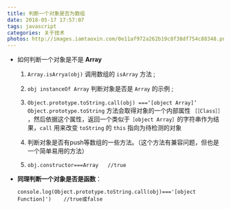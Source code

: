 ```yaml
---
title: 判断一个对象是否为数组
date: 2018-05-17 17:57:07
tags: javascript
categories: 关于技术
photos: http://images.iamtaoxin.com/0e11af972a262b19c8f38df754c88348.png
---
```


* 如何判断一个对象是不是 **Array**

	1. `Array.isArrya(obj)` 调用数组的 `isArray` 方法 ;

	2. `obj instanceOf Array` 判断对象是否是 `Array` 的示例 ;

	3. `Object.prototype.toString.call(obj) ===‘[object Array]’`
   	   `Object.prototype.toString` 方法会取得对象的一个内部属性 `［［Class］］` ，然后依据这个属性，返回一个类似于`［object Array］`的字符串作为结果，`call` 用来改变 `toString` 的 `this` 指向为待检测的对象

	4. 判断对象是否有push等数组的一些方法。（这个方法有兼容问题，但也是一个简单易用的方法）
    
	5. `obj.constructor===Array   //true`

* **同理判断一个对象是否是函数**：

	`console.log(Object.prototype.toString.call(obj)==='[object Function]')    //true或false`

